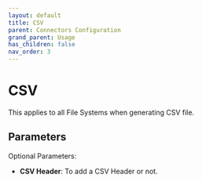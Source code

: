 ```yaml
---
layout: default
title: CSV
parent: Connectors Configuration
grand_parent: Usage
has_children: false
nav_order: 3
---
```


# CSV

This applies to all File Systems when generating CSV file.

## Parameters 

Optional Parameters:

- **CSV Header**: To add a CSV Header or not.
